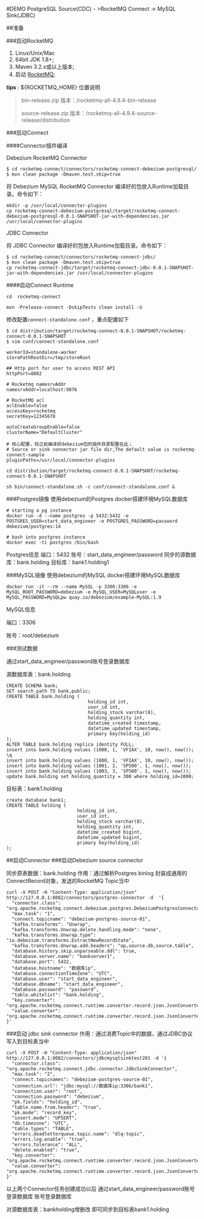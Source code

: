 #DEMO
PostgreSQL Source(CDC)  -  >RocketMQ Connect  ->  MySQL Sink(JDBC)

##准备

###启动RocketMQ
1. Linux/Unix/Mac
2. 64bit JDK 1.8+;
3. Maven 3.2.x或以上版本;
4. 启动 [RocketMQ](https://rocketmq.apache.org/docs/quick-start/);



**tips** : ${ROCKETMQ_HOME} 位置说明

>bin-release.zip 版本：/rocketmq-all-4.9.4-bin-release
>
>source-release.zip 版本：/rocketmq-all-4.9.4-source-release/distribution


###启动Connect


####Connector插件编译

Debezium RocketMQ Connector
```
$ cd rocketmq-connect/connectors/rocketmq-connect-debezium-postgresql/
$ mvn clean package -Dmaven.test.skip=true
```

将 Debezium MySQL RocketMQ Connector 编译好的包放入Runtime加载目录。命令如下：
```
mkdir -p /usr/local/connector-plugins
cp rocketmq-connect-debezium-postgresql/target/rocketmq-connect-debezium-postgresql-0.0.1-SNAPSHOT-jar-with-dependencies.jar /usr/local/connector-plugins
```

JDBC Connector

将 JDBC Connector 编译好的包放入Runtime加载目录。命令如下：
```
$ cd rocketmq-connect/connectors/rocketmq-connect-jdbc/
$ mvn clean package -Dmaven.test.skip=true
cp rocketmq-connect-jdbc/target/rocketmq-connect-jdbc-0.0.1-SNAPSHOT-jar-with-dependencies.jar /usr/local/connector-plugins

```

####启动Connect Runtime
```
cd  rocketmq-connect

mvn -Prelease-connect -DskipTests clean install -U

```

修改配置`connect-standalone.conf` ，重点配置如下
```
$ cd distribution/target/rocketmq-connect-0.0.1-SNAPSHOT/rocketmq-connect-0.0.1-SNAPSHOT
$ vim conf/connect-standalone.conf
```

```
workerId=standalone-worker
storePathRootDir=/tmp/storeRoot

## Http port for user to access REST API
httpPort=8082

# Rocketmq namesrvAddr
namesrvAddr=localhost:9876

# RocketMQ acl
aclEnable=false
accessKey=rocketmq
secretKey=12345678

autoCreateGroupEnable=false
clusterName="DefaultCluster"

# 核心配置，将之前编译好debezium包的插件目录配置在此；
# Source or sink connector jar file dir,The default value is rocketmq-connect-sample
pluginPaths=/usr/local/connector-plugins
```


```
cd distribution/target/rocketmq-connect-0.0.1-SNAPSHOT/rocketmq-connect-0.0.1-SNAPSHOT

sh bin/connect-standalone.sh -c conf/connect-standalone.conf &

```

###Postgres镜像
使用debezium的Postgres docker搭建环境MySQL数据库
```
# starting a pg instance
docker run -d --name postgres -p 5432:5432 -e POSTGRES_USER=start_data_engineer -e POSTGRES_PASSWORD=password debezium/postgres:14

# bash into postgres instance
docker exec -ti postgres /bin/bash
```
Postgres信息
端口：5432
账号：start_data_engineer/password
同步的源数据库：bank.holding
目标库：bank1.holding1

###MySQL镜像
使用debezium的MySQL docker搭建环境MySQL数据库
```
docker run -it --rm --name MySQL -p 3306:3306 -e MySQL_ROOT_PASSWORD=debezium -e MySQL_USER=MySQLuser -e MySQL_PASSWORD=MySQLpw quay.io/debezium/example-MySQL:1.9
```
MySQL信息

端口：3306

账号：root/debezium


###测试数据

通过start_data_engineer/password账号登录数据库

源数据库表：bank.holding

```
CREATE SCHEMA bank;
SET search_path TO bank,public;
CREATE TABLE bank.holding (
                              holding_id int,
                              user_id int,
                              holding_stock varchar(8),
                              holding_quantity int,
                              datetime_created timestamp,
                              datetime_updated timestamp,
                              primary key(holding_id)
);
ALTER TABLE bank.holding replica identity FULL;
insert into bank.holding values (1000, 1, 'VFIAX', 10, now(), now());
\q
insert into bank.holding values (1000, 1, 'VFIAX', 10, now(), now());
insert into bank.holding values (1001, 2, 'SP500', 1, now(), now());
insert into bank.holding values (1003, 3, 'SP500', 1, now(), now());
update bank.holding set holding_quantity = 300 where holding_id=1000;

```

目标表：bank1.holding
```
create database bank1;
CREATE TABLE holding (
                          holding_id int,
                          user_id int,
                          holding_stock varchar(8),
                          holding_quantity int,
                          datetime_created bigint,
                          datetime_updated bigint,
                          primary key(holding_id)
);

```

##启动Connector
###启动Debezium source connector

同步原表数据：bank.holding
作用：通过解析Postgres binlog 封装成通用的ConnectRecord对象，发送的RocketMQ Topic当中

```
curl -X POST -H "Content-Type: application/json" http://127.0.0.1:8082/connectors/postgres-connector -d  '{
  "connector.class": "org.apache.rocketmq.connect.debezium.postgres.DebeziumPostgresConnector",
  "max.task": "1",
  "connect.topicname": "debezium-postgres-source-01",
  "kafka.transforms": "Unwrap",
  "kafka.transforms.Unwrap.delete.handling.mode": "none",
  "kafka.transforms.Unwrap.type": "io.debezium.transforms.ExtractNewRecordState",
  "kafka.transforms.Unwrap.add.headers": "op,source.db,source.table",
  "database.history.skip.unparseable.ddl": true,
  "database.server.name": "bankserver1",
  "database.port": 5432,
  "database.hostname": "数据库ip",
  "database.connectionTimeZone": "UTC",
  "database.user": "start_data_engineer",
  "database.dbname": "start_data_engineer",
  "database.password": "password",
  "table.whitelist": "bank.holding",
  "key.converter": "org.apache.rocketmq.connect.runtime.converter.record.json.JsonConverter",
  "value.converter": "org.apache.rocketmq.connect.runtime.converter.record.json.JsonConverter"
}'
```

###启动 jdbc sink connector
作用：通过消费Topic中的数据，通过JDBC协议写入到目标表当中

```
curl -X POST -H "Content-Type: application/json" http://127.0.0.1:8082/connectors/jdbcmysqlsinktest201 -d '{
  "connector.class": "org.apache.rocketmq.connect.jdbc.connector.JdbcSinkConnector",
  "max.task": "2",
  "connect.topicnames": "debezium-postgres-source-01",
  "connection.url": "jdbc:mysql://数据库ip:3306/bank1",
  "connection.user": "root",
  "connection.password": "debezium",
  "pk.fields": "holding_id",
  "table.name.from.header": "true",
  "pk.mode": "record_key",
  "insert.mode": "UPSERT",
  "db.timezone": "UTC",
  "table.types": "TABLE",
  "errors.deadletterqueue.topic.name": "dlq-topic",
  "errors.log.enable": "true",
  "errors.tolerance": "ALL",
  "delete.enabled": "true",
  "key.converter": "org.apache.rocketmq.connect.runtime.converter.record.json.JsonConverter",
  "value.converter": "org.apache.rocketmq.connect.runtime.converter.record.json.JsonConverter"
}'

```

以上两个Connector任务创建成功以后
通过start_data_engineer/password账号登录数据库
账号登录数据库

对源数据库表：bankholding增删改
即可同步到目标表bank1.holding



